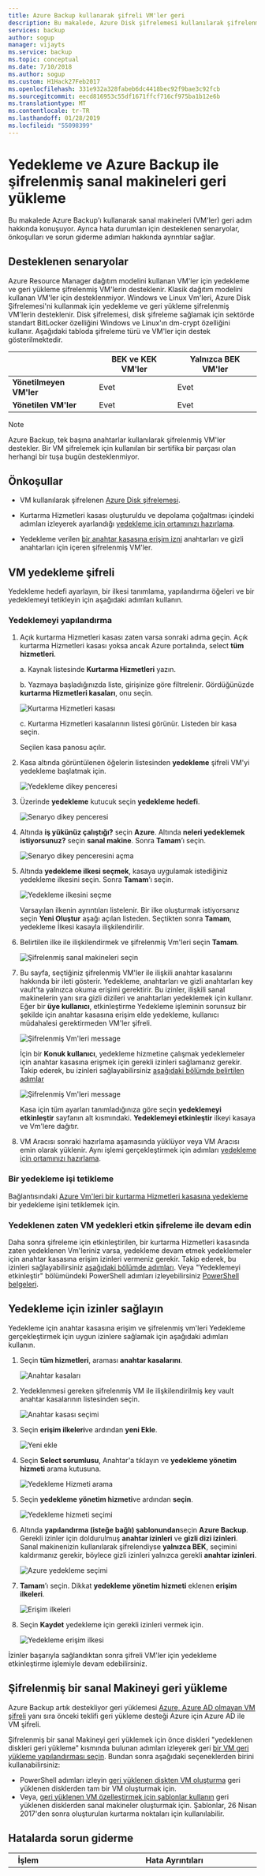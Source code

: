 ```yaml
---
title: Azure Backup kullanarak şifreli VM'ler geri
description: Bu makalede, Azure Disk şifrelemesi kullanılarak şifrelenmiş VM'ler için yedekleme ve geri yükleme deneyimi hakkında konuşuyor.
services: backup
author: sogup
manager: vijayts
ms.service: backup
ms.topic: conceptual
ms.date: 7/10/2018
ms.author: sogup
ms.custom: H1Hack27Feb2017
ms.openlocfilehash: 331e932a328fabeb6dc4418bec92f9bae3c92fcb
ms.sourcegitcommit: eecd816953c55df1671ffcf716cf975ba1b12e6b
ms.translationtype: MT
ms.contentlocale: tr-TR
ms.lasthandoff: 01/28/2019
ms.locfileid: "55098399"
---
```

# <a name="back-up-and-restore-encrypted-virtual-machines-with-azure-backup"></a>Yedekleme ve Azure Backup ile şifrelenmiş sanal makineleri geri yükleme
Bu makalede Azure Backup'ı kullanarak sanal makineleri (VM'ler) geri adım hakkında konuşuyor. Ayrıca hata durumları için desteklenen senaryolar, önkoşulları ve sorun giderme adımları hakkında ayrıntılar sağlar.

## <a name="supported-scenarios"></a>Desteklenen senaryolar

 Azure Resource Manager dağıtım modelini kullanan VM'ler için yedekleme ve geri yükleme şifrelenmiş VM'lerin desteklenir. Klasik dağıtım modelini kullanan VM'ler için desteklenmiyor. Windows ve Linux Vm'leri, Azure Disk Şifrelemesi'ni kullanmak için yedekleme ve geri yükleme şifrelenmiş VM'lerin desteklenir. Disk şifrelemesi, disk şifreleme sağlamak için sektörde standart BitLocker özelliğini Windows ve Linux'ın dm-crypt özelliğini kullanır. Aşağıdaki tabloda şifreleme türü ve VM'ler için destek gösterilmektedir.

   |  | BEK ve KEK VM'ler | Yalnızca BEK VM'ler |
   | --- | --- | --- |
   | **Yönetilmeyen VM'ler**  | Evet | Evet  |
   | **Yönetilen VM'ler**  | Evet | Evet  |

   > [!NOTE]
   > Azure Backup, tek başına anahtarlar kullanılarak şifrelenmiş VM'ler destekler. Bir VM şifrelemek için kullanılan bir sertifika bir parçası olan herhangi bir tuşa bugün desteklenmiyor.
   >   

## <a name="prerequisites"></a>Önkoşullar
* VM kullanılarak şifrelenen [Azure Disk şifrelemesi](../security/azure-security-disk-encryption.md).

* Kurtarma Hizmetleri kasası oluşturuldu ve depolama çoğaltması içindeki adımları izleyerek ayarlandığı [yedekleme için ortamınızı hazırlama](backup-azure-arm-vms-prepare.md).

* Yedekleme verilen [bir anahtar kasasına erişim izni](#provide-permissions-to-backup) anahtarları ve gizli anahtarları için içeren şifrelenmiş VM'ler.

## <a name="backup-encrypted-vm"></a>VM yedekleme şifreli
Yedekleme hedefi ayarlayın, bir ilkesi tanımlama, yapılandırma öğeleri ve bir yedeklemeyi tetikleyin için aşağıdaki adımları kullanın.

### <a name="configure-backup"></a>Yedeklemeyi yapılandırma
1. Açık kurtarma Hizmetleri kasası zaten varsa sonraki adıma geçin. Açık kurtarma Hizmetleri kasası yoksa ancak Azure portalında, select **tüm hizmetleri**.

   a. Kaynak listesinde **Kurtarma Hizmetleri** yazın.

   b. Yazmaya başladığınızda liste, girişinize göre filtrelenir. Gördüğünüzde **kurtarma Hizmetleri kasaları**, onu seçin.

      ![Kurtarma Hizmetleri kasası](./media/backup-azure-vms-encryption/browse-to-rs-vaults.png) <br/>

    c. Kurtarma Hizmetleri kasalarının listesi görünür. Listeden bir kasa seçin.

     Seçilen kasa panosu açılır.
1. Kasa altında görüntülenen öğelerin listesinden **yedekleme** şifreli VM'yi yedekleme başlatmak için.

      ![Yedekleme dikey penceresi](./media/backup-azure-vms-encryption/select-backup.png)
1. Üzerinde **yedekleme** kutucuk seçin **yedekleme hedefi**.

      ![Senaryo dikey penceresi](./media/backup-azure-vms-encryption/select-backup-goal-one.png)
1. Altında **iş yükünüz çalıştığı?** seçin **Azure**. Altında **neleri yedeklemek istiyorsunuz?** seçin **sanal makine**. Sonra **Tamam**’ı seçin.

   ![Senaryo dikey penceresini açma](./media/backup-azure-vms-encryption/select-backup-goal-two.png)
1. Altında **yedekleme ilkesi seçmek**, kasaya uygulamak istediğiniz yedekleme ilkesini seçin. Sonra **Tamam**’ı seçin.

      ![Yedekleme ilkesini seçme](./media/backup-azure-vms-encryption/setting-rs-backup-policy-new.png)

    Varsayılan ilkenin ayrıntıları listelenir. Bir ilke oluşturmak istiyorsanız seçin **Yeni Oluştur** aşağı açılan listeden. Seçtikten sonra **Tamam**, yedekleme İlkesi kasayla ilişkilendirilir.

1. Belirtilen ilke ile ilişkilendirmek ve şifrelenmiş Vm'leri seçin **Tamam**.

      ![Şifrelenmiş sanal makineleri seçin](./media/backup-azure-vms-encryption/selected-encrypted-vms.png)
1. Bu sayfa, seçtiğiniz şifrelenmiş VM'ler ile ilişkili anahtar kasalarını hakkında bir ileti gösterir. Yedekleme, anahtarları ve gizli anahtarları key vault'ta yalnızca okuma erişimi gerektirir. Bu izinler, ilişkili sanal makinelerin yanı sıra gizli dizileri ve anahtarları yedeklemek için kullanır.<br>
Eğer bir **üye kullanıcı**, etkinleştirme Yedekleme işleminin sorunsuz bir şekilde için anahtar kasasına erişim elde yedekleme, kullanıcı müdahalesi gerektirmeden VM'ler şifreli.

   ![Şifrelenmiş Vm'leri message](./media/backup-azure-vms-encryption/member-user-encrypted-vm-warning-message.png)

   İçin bir **Konuk kullanıcı**, yedekleme hizmetine çalışmak yedeklemeler için anahtar kasasına erişmek için gerekli izinleri sağlamanız gerekir. Takip ederek, bu izinleri sağlayabilirsiniz [aşağıdaki bölümde belirtilen adımlar](#provide-permissions-to-backup)

   ![Şifrelenmiş Vm'leri message](./media/backup-azure-vms-encryption/guest-user-encrypted-vm-warning-message.png)

    Kasa için tüm ayarları tanımladığınıza göre seçin **yedeklemeyi etkinleştir** sayfanın alt kısmındaki. **Yedeklemeyi etkinleştir** ilkeyi kasaya ve Vm'lere dağıtır.

1. VM Aracısı sonraki hazırlama aşamasında yüklüyor veya VM Aracısı emin olarak yüklenir. Aynı işlemi gerçekleştirmek için adımları [yedekleme için ortamınızı hazırlama](backup-azure-arm-vms-prepare.md).

### <a name="trigger-a-backup-job"></a>Bir yedekleme işi tetikleme
Bağlantısındaki [Azure Vm'leri bir kurtarma Hizmetleri kasasına yedekleme](backup-azure-arm-vms.md) bir yedekleme işini tetiklemek için.

### <a name="continue-backups-of-already-backed-up-vms-with-encryption-enabled"></a>Yedeklenen zaten VM yedekleri etkin şifreleme ile devam edin  
Daha sonra şifreleme için etkinleştirilen, bir kurtarma Hizmetleri kasasında zaten yedeklenen Vm'leriniz varsa, yedekleme devam etmek yedeklemeler için anahtar kasasına erişim izinleri vermeniz gerekir. Takip ederek, bu izinleri sağlayabilirsiniz [aşağıdaki bölümde adımları](#provide-permissions-to-azure-backup). Veya "Yedeklemeyi etkinleştir" bölümündeki PowerShell adımları izleyebilirsiniz [PowerShell belgeleri](backup-azure-vms-automation.md).

## <a name="provide-permissions-to-azure-backup"></a>Yedekleme için izinler sağlayın
Yedekleme için anahtar kasasına erişim ve şifrelenmiş vm'leri Yedekleme gerçekleştirmek için uygun izinlere sağlamak için aşağıdaki adımları kullanın.
1. Seçin **tüm hizmetleri**, araması **anahtar kasalarını**.

    ![Anahtar kasaları](./media/backup-azure-vms-encryption/search-key-vault.png)

1. Yedeklenmesi gereken şifrelenmiş VM ile ilişkilendirilmiş key vault anahtar kasalarının listesinden seçin.

     ![Anahtar kasası seçimi](./media/backup-azure-vms-encryption/select-key-vault.png)

1. Seçin **erişim ilkeleri**ve ardından **yeni Ekle**.

    ![Yeni ekle](./media/backup-azure-vms-encryption/select-key-vault-access-policy.png)

1. Seçin **Select sorumlusu**, Anahtar'a tıklayın ve **yedekleme yönetim hizmeti** arama kutusuna.

    ![Yedekleme Hizmeti arama](./media/backup-azure-vms-encryption/search-backup-service.png)

1. Seçin **yedekleme yönetim hizmeti**ve ardından **seçin**.

    ![Yedekleme hizmeti seçimi](./media/backup-azure-vms-encryption/select-backup-service.png)

1. Altında **yapılandırma (isteğe bağlı) şablonundan**seçin **Azure Backup**. Gerekli izinler için doldurulmuş **anahtar izinleri** ve **gizli dizi izinleri**. Sanal makinenizin kullanılarak şifrelendiyse **yalnızca BEK**, seçimini kaldırmanız gerekir, böylece gizli izinleri yalnızca gerekli **anahtar izinleri**.

    ![Azure yedekleme seçimi](./media/backup-azure-vms-encryption/select-backup-template.png)

1. **Tamam**’ı seçin. Dikkat **yedekleme yönetim hizmeti** eklenen **erişim ilkeleri**.

    ![Erişim ilkeleri](./media/backup-azure-vms-encryption/backup-service-access-policy.png)

1. Seçin **Kaydet** yedekleme için gerekli izinleri vermek için.

    ![Yedekleme erişim ilkesi](./media/backup-azure-vms-encryption/save-access-policy.png)

İzinler başarıyla sağlandıktan sonra şifreli VM'ler için yedekleme etkinleştirme işlemiyle devam edebilirsiniz.

## <a name="restore-an-encrypted-vm"></a>Şifrelenmiş bir sanal Makineyi geri yükleme
Azure Backup artık destekliyor geri yüklemesi [Azure, Azure AD olmayan VM şifreli](https://docs.microsoft.com/azure/security/azure-security-disk-encryption-prerequisites-aad) yanı sıra önceki teklifi geri yükleme desteği Azure için Azure AD ile VM şifreli.<br>

Şifrelenmiş bir sanal Makineyi geri yüklemek için önce diskleri "yedeklenen diskleri geri yükleme" kısmında bulunan adımları izleyerek geri [bir VM geri yükleme yapılandırması seçin](backup-azure-arm-restore-vms.md#choose-a-vm-restore-configuration). Bundan sonra aşağıdaki seçeneklerden birini kullanabilirsiniz:

* PowerShell adımları izleyin [geri yüklenen diskten VM oluşturma](backup-azure-vms-automation.md#create-a-vm-from-restored-disks) geri yüklenen disklerden tam bir VM oluşturmak için.
* Veya, [geri yüklenen VM özelleştirmek için şablonlar kullanın](backup-azure-arm-restore-vms.md#use-templates-to-customize-a-restored-vm) geri yüklenen disklerden sanal makineler oluşturmak için. Şablonlar, 26 Nisan 2017'den sonra oluşturulan kurtarma noktaları için kullanılabilir.

## <a name="troubleshooting-errors"></a>Hatalarda sorun giderme
| İşlem | Hata Ayrıntıları | Çözüm |
| --- | --- | --- |
|Backup | Hata kodu: UserErrorKeyVaultPermissionsNotConfigured<br><br>Hata iletisi: Yedekleme, şifrelenmiş VM'lerin anahtar kasasına yedekleme için yeterli izinlere sahip değil. | Yedekleme sağlanması bu izinleri izleyerek [önceki bölümdeki adımları](#provide-permissions-to-azure-backup). Veya makalenin "korumayı etkinleştirme" bölümündeki PowerShell adımları izleyebilirsiniz [yedeklemek ve sanal makineleri geri yükleme için PowerShell kullanma](backup-azure-vms-automation.md#enable-protection). |  
| Geri Yükleme | Bu VM ile ilişkili anahtar kasası olmadığından bu şifreli VM'yi geri yükleyemezsiniz. |Kullanarak anahtar kasası oluşturma [Azure anahtar kasası ile çalışmaya başlama](../key-vault/key-vault-get-started.md). Bkz: [Azure Backup'ı kullanarak bir anahtar kasası anahtar ve gizli dizi geri](backup-azure-restore-key-secret.md) mevcut değilse, bir anahtar ve gizli dizi geri yüklemek için. |
| Geri Yükleme | Hata kodu: UserErrorKeyVaultKeyDoesNotExist<br><br> Hata iletisi: Anahtar ve bu VM ile ilişkili gizli dizi mevcut olmadığından bu şifreli VM'yi geri yükleyemezsiniz. |Bkz: [Azure Backup'ı kullanarak bir anahtar kasası anahtar ve gizli dizi geri](backup-azure-restore-key-secret.md) mevcut değilse, bir anahtar ve gizli dizi geri yüklemek için. |
| Geri Yükleme | Hata kodu: ProviderAuthorizationFailed/UserErrorProviderAuthorizationFailed<br><br>Hata iletisi: Yedekleme, aboneliğinizdeki kaynaklara erişme yetkisi yok. |Daha önce belirtildiği gibi diskleri önce "yedeklenen diskleri geri yükleme" kısmında bulunan adımları izleyerek geri [bir VM geri yükleme yapılandırması seçin](backup-azure-arm-restore-vms.md#choose-a-vm-restore-configuration). Bundan sonra PowerShell'i kullanarak [geri yüklenen diskten VM oluşturma](backup-azure-vms-automation.md#create-a-vm-from-restored-disks). |

